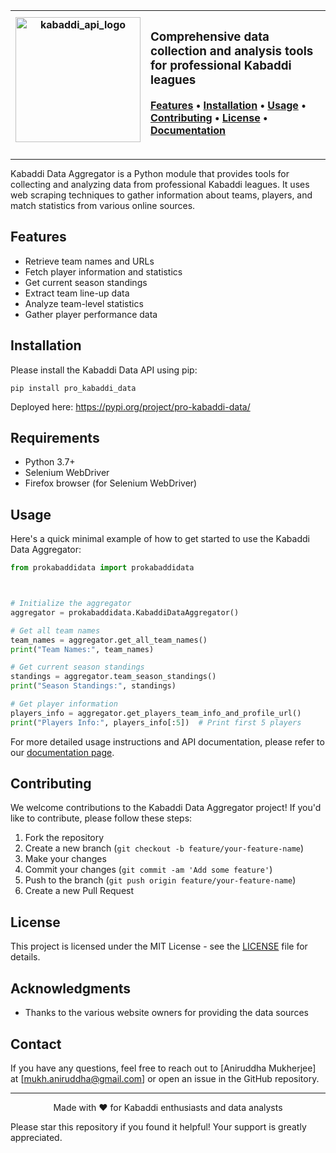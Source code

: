 | <img width="200" alt="kabaddi_api_logo" src="https://github.com/user-attachments/assets/e074c4c2-18b3-4580-a9dd-1aa40f9495b0"> | <h3>Comprehensive data collection and analysis tools for professional Kabaddi leagues</h3><p><a href="#features">Features</a> • <a href="#installation">Installation</a> • <a href="#usage">Usage</a> • <a href="#contributing">Contributing</a> • <a href="#license">License</a> • <a href="https://annimukherjee.github.io/ProKabaddi_API/">Documentation</a></p> |
|:---:|:---|

---

Kabaddi Data Aggregator is a Python module that provides tools for collecting and analyzing data from professional Kabaddi leagues. It uses web scraping techniques to gather information about teams, players, and match statistics from various online sources.

## Features

- Retrieve team names and URLs
- Fetch player information and statistics
- Get current season standings
- Extract team line-up data
- Analyze team-level statistics
- Gather player performance data


## Installation 

Please install the Kabaddi Data API using pip:


```shell
pip install pro_kabaddi_data
```

Deployed here: https://pypi.org/project/pro-kabaddi-data/

## Requirements

- Python 3.7+
- Selenium WebDriver
- Firefox browser (for Selenium WebDriver)

## Usage

Here's a quick minimal example of how to get started to use the Kabaddi Data Aggregator:

```python
from prokabaddidata import prokabaddidata



# Initialize the aggregator
aggregator = prokabaddidata.KabaddiDataAggregator()

# Get all team names
team_names = aggregator.get_all_team_names()
print("Team Names:", team_names)

# Get current season standings
standings = aggregator.team_season_standings()
print("Season Standings:", standings)

# Get player information
players_info = aggregator.get_players_team_info_and_profile_url()
print("Players Info:", players_info[:5])  # Print first 5 players

```

For more detailed usage instructions and API documentation, please refer to our [documentation page](https://annimukherjee.github.io/ProKabaddi_API/).

## Contributing

We welcome contributions to the Kabaddi Data Aggregator project! If you'd like to contribute, please follow these steps:

1. Fork the repository
2. Create a new branch (`git checkout -b feature/your-feature-name`)
3. Make your changes
4. Commit your changes (`git commit -am 'Add some feature'`)
5. Push to the branch (`git push origin feature/your-feature-name`)
6. Create a new Pull Request



## License

This project is licensed under the MIT License - see the [LICENSE](LICENSE) file for details.

## Acknowledgments

- Thanks to the various website owners for providing the data sources

## Contact

If you have any questions, feel free to reach out to [Aniruddha Mukherjee] at [mukh.aniruddha@gmail.com] or open an issue in the GitHub repository.

---

<p align="center">
  Made with ❤️ for Kabaddi enthusiasts and data analysts
</p>

Please star this repository if you found it helpful! Your support is greatly appreciated.
